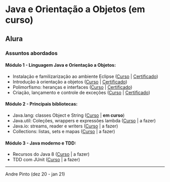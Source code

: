 # Java e Orientação a Objetos (em curso)
## Alura

### Assuntos abordados
#### Módulo 1 - Linguagem Java e Orientação a Objetos:
  * Instalação e familizarização ao ambiente Eclipse ([Curso](https://cursos.alura.com.br/course/java-primeiros-passos) | [Certificado](https://cursos.alura.com.br/certificate/c20c5cb3-90e3-4b0f-a7cc-22f395838379))
  * Introdução à orientação a objetos ([Curso](https://cursos.alura.com.br/course/java-introducao-orientacao-objetos) | [Certificado](https://cursos.alura.com.br/certificate/9dd0c449-c1d8-4902-80cd-565b20f05879))
  * Polimorfismo: heranças e interfaces ([Curso](https://cursos.alura.com.br/course/java-heranca-interfaces-polimorfismo) | [Certificado](https://cursos.alura.com.br/certificate/87e7442a-fa6c-436d-9145-e661268b4595))
  * Criação, lançamento e controle de exceções ([Curso](https://cursos.alura.com.br/course/java-excecoes) | [Certificado](https://cursos.alura.com.br/certificate/afc8b052-8dae-44c5-826f-e7b8ced7abee))

#### Módulo 2 - Principais bibliotecas:
  * Java.lang: classes Object e String ([Curso](https://cursos.alura.com.br/course/java-pacotes-e-java-lang) | **em curso**)
  * Java.util: Coleções, wrappers e expressões lambda ([Curso](https://cursos.alura.com.br/course/java-util-lambdas) | a fazer)
  * Java.io: streams, reader e writers ([Curso](https://cursos.alura.com.br/course/java-trabalhando-com-io) | a fazer)
  * Collections: listas, sets e mapas ([Curso](https://cursos.alura.com.br/course/java-collections) | a fazer)

#### Módulo 3 - Java moderno e TDD:
  * Recursos do Java 8 ([Curso](https://cursos.alura.com.br/course/java8-lambdas) | a fazer)
  * TDD com JUnit ([Curso](https://cursos.alura.com.br/course/tdd) | a fazer)

---
Andre Pinto (dez 20 - jan 21)
